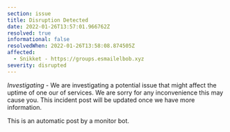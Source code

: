 ```yaml
---
section: issue
title: Disruption Detected
date: 2022-01-26T13:57:01.966762Z
resolved: true
informational: false
resolvedWhen: 2022-01-26T13:58:08.874505Z
affected:
  - Snikket - https://groups.esmailelbob.xyz
severity: disrupted
---
```

*Investigating* - We are investigating a potential issue that might affect the uptime of one our of services. We are sorry for any inconvenience this may cause you. This incident post will be updated once we have more information.

This is an automatic post by a monitor bot.
        